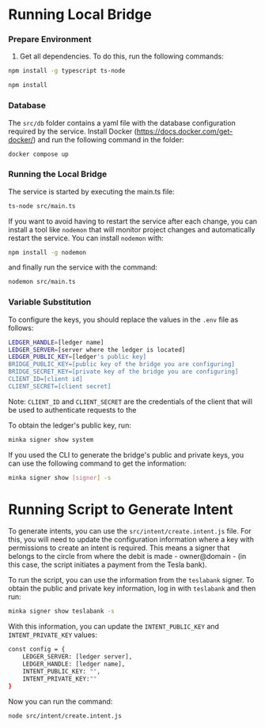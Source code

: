 # Running Local Bridge
### Prepare Environment
1. Get all dependencies. To do this, run the following commands:

```bash
npm install -g typescript ts-node
```
```bash
npm install
```

### Database
The `src/db` folder contains a yaml file with the database configuration required by the service. Install Docker (https://docs.docker.com/get-docker/) and run the following command in the folder:

```bash
docker compose up
``` 
### Running the Local Bridge 

The service is started by executing the main.ts file:
```bash
ts-node src/main.ts
``` 
If you want to avoid having to restart the service after each change, you can install a tool like `nodemon` that will monitor project changes and automatically restart the service. You can install `nodemon` with:
```bash
npm install -g nodemon
```

and finally run the service with the command:
```bash
nodemon src/main.ts
```

### Variable Substitution
To configure the keys, you should replace the values in the `.env` file as follows:

```bash
LEDGER_HANDLE=[ledger name]
LEDGER_SERVER=[server where the ledger is located]
LEDGER_PUBLIC_KEY=[ledger's public key] 
BRIDGE_PUBLIC_KEY=[public key of the bridge you are configuring]
BRIDGE_SECRET_KEY=[private key of the bridge you are configuring]
CLIENT_ID=[client id]
CLIENT_SECRET=[client secret]
```
Note: 
   `CLIENT_ID` and `CLIENT_SECRET` are the credentials of the client that will be used to authenticate requests to the 

To obtain the ledger's public key, run:
```bash
minka signer show system
```
If you used the CLI to generate the bridge's public and private keys, you can use the following command to get the information:
```bash
minka signer show [signer] -s
```

# Running Script to Generate Intent

To generate intents, you can use the `src/intent/create.intent.js` file. For this, you will need to update the configuration information where a key with permissions to create an intent is required. This means a signer that belongs to the circle from where the debit is made - owner@domain - (in this case, the script initiates a payment from the Tesla bank).

To run the script, you can use the information from the `teslabank` signer. To obtain the public and private key information, log in with `teslabank` and then run:

```bash
minka signer show teslabank -s
```
With this information, you can update the `INTENT_PUBLIC_KEY` and `INTENT_PRIVATE_KEY` values:
```bash
const config = {
    LEDGER_SERVER: [ledger server],
    LEDGER_HANDLE: [ledger name],
    INTENT_PUBLIC_KEY: "",
    INTENT_PRIVATE_KEY:""
}
```
Now you can run the command:
```bash
node src/intent/create.intent.js
```
